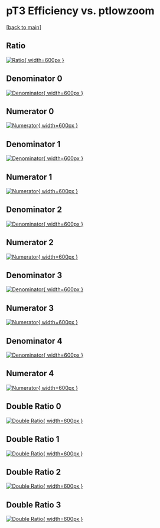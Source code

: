 # pT3 Efficiency vs. ptlowzoom

[[back to main](./)]



## Ratio

[![Ratio](../mtv/var/pT3_vtr_11_-1_eff_ptlowzoom.png){ width=600px }](../mtv/var/pT3_vtr_11_-1_eff_ptlowzoom.pdf)

## Denominator 0

[![Denominator](../mtv/den/pT3_vtr_11_-1_eff_ptlowzoom_den0.png){ width=600px }](../mtv/den/pT3_vtr_11_-1_eff_ptlowzoom_den0.pdf)

## Numerator 0

[![Numerator](../mtv/num/pT3_vtr_11_-1_eff_ptlowzoom_num0.png){ width=600px }](../mtv/num/pT3_vtr_11_-1_eff_ptlowzoom_num0.pdf)

## Denominator 1

[![Denominator](../mtv/den/pT3_vtr_11_-1_eff_ptlowzoom_den1.png){ width=600px }](../mtv/den/pT3_vtr_11_-1_eff_ptlowzoom_den1.pdf)

## Numerator 1

[![Numerator](../mtv/num/pT3_vtr_11_-1_eff_ptlowzoom_num1.png){ width=600px }](../mtv/num/pT3_vtr_11_-1_eff_ptlowzoom_num1.pdf)

## Denominator 2

[![Denominator](../mtv/den/pT3_vtr_11_-1_eff_ptlowzoom_den2.png){ width=600px }](../mtv/den/pT3_vtr_11_-1_eff_ptlowzoom_den2.pdf)

## Numerator 2

[![Numerator](../mtv/num/pT3_vtr_11_-1_eff_ptlowzoom_num2.png){ width=600px }](../mtv/num/pT3_vtr_11_-1_eff_ptlowzoom_num2.pdf)

## Denominator 3

[![Denominator](../mtv/den/pT3_vtr_11_-1_eff_ptlowzoom_den3.png){ width=600px }](../mtv/den/pT3_vtr_11_-1_eff_ptlowzoom_den3.pdf)

## Numerator 3

[![Numerator](../mtv/num/pT3_vtr_11_-1_eff_ptlowzoom_num3.png){ width=600px }](../mtv/num/pT3_vtr_11_-1_eff_ptlowzoom_num3.pdf)

## Denominator 4

[![Denominator](../mtv/den/pT3_vtr_11_-1_eff_ptlowzoom_den4.png){ width=600px }](../mtv/den/pT3_vtr_11_-1_eff_ptlowzoom_den4.pdf)

## Numerator 4

[![Numerator](../mtv/num/pT3_vtr_11_-1_eff_ptlowzoom_num4.png){ width=600px }](../mtv/num/pT3_vtr_11_-1_eff_ptlowzoom_num4.pdf)

## Double Ratio 0

[![Double Ratio](../mtv/ratio/pT3_vtr_11_-1_eff_ptlowzoom_ratio0.png){ width=600px }](../mtv/ratio/pT3_vtr_11_-1_eff_ptlowzoom_ratio0.pdf)

## Double Ratio 1

[![Double Ratio](../mtv/ratio/pT3_vtr_11_-1_eff_ptlowzoom_ratio1.png){ width=600px }](../mtv/ratio/pT3_vtr_11_-1_eff_ptlowzoom_ratio1.pdf)

## Double Ratio 2

[![Double Ratio](../mtv/ratio/pT3_vtr_11_-1_eff_ptlowzoom_ratio2.png){ width=600px }](../mtv/ratio/pT3_vtr_11_-1_eff_ptlowzoom_ratio2.pdf)

## Double Ratio 3

[![Double Ratio](../mtv/ratio/pT3_vtr_11_-1_eff_ptlowzoom_ratio3.png){ width=600px }](../mtv/ratio/pT3_vtr_11_-1_eff_ptlowzoom_ratio3.pdf)

